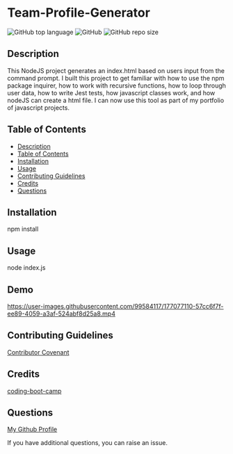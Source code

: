 # Team-Profile-Generator

![GitHub top language](https://img.shields.io/github/languages/top/Disha2022/team-profile-generator)
![GitHub](https://img.shields.io/github/license/Disha2022/team-profile-generator)
![GitHub repo size](https://img.shields.io/github/repo-size/Disha2022/team-profile-generator)

## Description

 This NodeJS project generates an index.html based on users input from the command prompt. I built this project to get familiar with how to use the npm package inquirer, how to work with recursive functions, how to loop through user data, how to write Jest tests, how javascript classes work, and how nodeJS can create a html file. I can now use this tool as part of my portfolio of javascript projects.

## Table of Contents

- [Description](#description)
- [Table of Contents](#table-of-contents)
- [Installation](#installation)
- [Usage](#usage)
- [Contributing Guidelines](#contributing-guidelines)
- [Credits](#credits)
- [Questions](#questions)

## Installation

npm install

## Usage

node index.js

## Demo

https://user-images.githubusercontent.com/99584117/177077110-57cc6f7f-ee89-4059-a3af-524abf8d25a8.mp4

## Contributing Guidelines

[Contributor Covenant](https://www.contributor-covenant.org/)

## Credits

[coding-boot-camp](https://coding-boot-camp.github.io/full-stack)

## Questions

[My Github Profile](https://github.com/Disha2022)

If you have additional questions, you can raise an issue.
